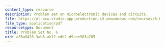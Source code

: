 ```yaml
---
content_type: resource
description: Problem set on microelectronic devices and circuits.
file: https://ol-ocw-studio-app-production.s3.amazonaws.com/courses/6-012-microelectronic-devices-and-circuits-fall-2009/a35a84203ab6ab12edb2d9cee983a765_MIT6_012F09_assn06.pdf
file_type: application/pdf
resourcetype: Document
title: Problem Set No. 6
uid: a35a8420-3ab6-ab12-edb2-d9cee983a765
---
```

